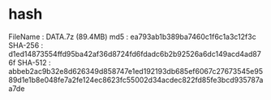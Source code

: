 # hash
FileName : DATA.7z (89.4MB)
md5 : ea793ab1b389ba7460c1f6c1a3c12f3c
SHA-256 : d1ed14873554ffd95ba42af36d8724fd6fdadc6b2b92526a6dc149acd4ad876f
SHA-512 : abbeb2ac9b32e8d626349d858747e1ed192193db685ef6067c27673545e9589d1e1b8e048fe7a2fe124ec8623fc55002d34acdec822fd85fe3bcd935787aa7de

